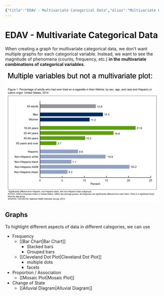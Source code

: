 ```yaml
---
{"title":"EDAV - Multivariate Categorical Data","alias":"Multivariate Categorical Data","type":"note","created":"2022-10-13T12:40:21","modified":"2022-12-11T21:49:19","dg-publish":true,"sup":[["EDAV","edav"]],"state":"done","permalink":"/edav-multivariate-categorical-data/","dgPassFrontmatter":true,"updated":"2022-12-11T21:49:19"}
---
```



# EDAV - Multivariate Categorical Data

When creating a graph for multivariate categorical data, we don't want multiple graphs for each categorical variable. Instead, we want to see the magnitude of phenomena (counts, frequency, etc.) **in the multivariate combinations of categorical variables**.

![|500](https://raw.githubusercontent.com/zcysxy/Figurebed/master/img/20221013124743.png)

## Graphs

To highlight different aspects of data in different categories, we can use

- Frequency
    - [[Bar Chart\|Bar Chart]]
        - Stacked bars
        - Grouped bars
    - [[Cleveland Dot Plot\|Cleveland Dot Plot]]
        - multiple dots
        - facets
- Proportion / Association
    - [[Mosaic Plot\|Mosaic Plot]]
- Change of State
    - [[Alluvial Diagram\|Alluvial Diagram]]
